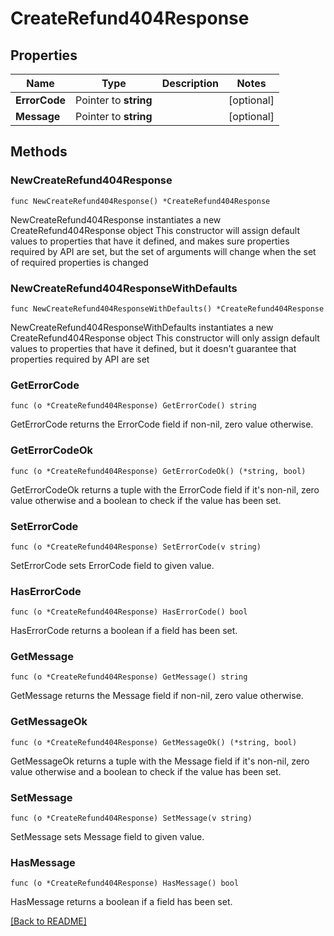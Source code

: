 # CreateRefund404Response

## Properties

Name | Type | Description | Notes
------------ | ------------- | ------------- | -------------
**ErrorCode** | Pointer to **string** |  | [optional] 
**Message** | Pointer to **string** |  | [optional] 

## Methods

### NewCreateRefund404Response

`func NewCreateRefund404Response() *CreateRefund404Response`

NewCreateRefund404Response instantiates a new CreateRefund404Response object
This constructor will assign default values to properties that have it defined,
and makes sure properties required by API are set, but the set of arguments
will change when the set of required properties is changed

### NewCreateRefund404ResponseWithDefaults

`func NewCreateRefund404ResponseWithDefaults() *CreateRefund404Response`

NewCreateRefund404ResponseWithDefaults instantiates a new CreateRefund404Response object
This constructor will only assign default values to properties that have it defined,
but it doesn't guarantee that properties required by API are set

### GetErrorCode

`func (o *CreateRefund404Response) GetErrorCode() string`

GetErrorCode returns the ErrorCode field if non-nil, zero value otherwise.

### GetErrorCodeOk

`func (o *CreateRefund404Response) GetErrorCodeOk() (*string, bool)`

GetErrorCodeOk returns a tuple with the ErrorCode field if it's non-nil, zero value otherwise
and a boolean to check if the value has been set.

### SetErrorCode

`func (o *CreateRefund404Response) SetErrorCode(v string)`

SetErrorCode sets ErrorCode field to given value.

### HasErrorCode

`func (o *CreateRefund404Response) HasErrorCode() bool`

HasErrorCode returns a boolean if a field has been set.

### GetMessage

`func (o *CreateRefund404Response) GetMessage() string`

GetMessage returns the Message field if non-nil, zero value otherwise.

### GetMessageOk

`func (o *CreateRefund404Response) GetMessageOk() (*string, bool)`

GetMessageOk returns a tuple with the Message field if it's non-nil, zero value otherwise
and a boolean to check if the value has been set.

### SetMessage

`func (o *CreateRefund404Response) SetMessage(v string)`

SetMessage sets Message field to given value.

### HasMessage

`func (o *CreateRefund404Response) HasMessage() bool`

HasMessage returns a boolean if a field has been set.


[[Back to README]](../../README.md)


